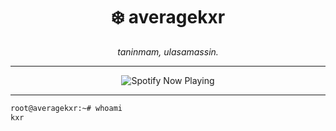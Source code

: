 <h1 align="center">❄️ averagekxr</h1>

<p align="center">
  <i> taninmam, ulasamassin. </i>
</p>

---

<p align="center">
  <img src="[![spotify-github-profile](https://spotify-github-profile.kittinanx.com/api/view?uid=31hnazkrua7zm4txgwbq7umcxyfy&cover_image=true&theme=default&show_offline=false&background_color=121212&interchange=false)](https://github.com/kittinan/spotify-github-profile)" alt="Spotify Now Playing">
</p>

---

```bash
root@averagekxr:~# whoami
kxr
